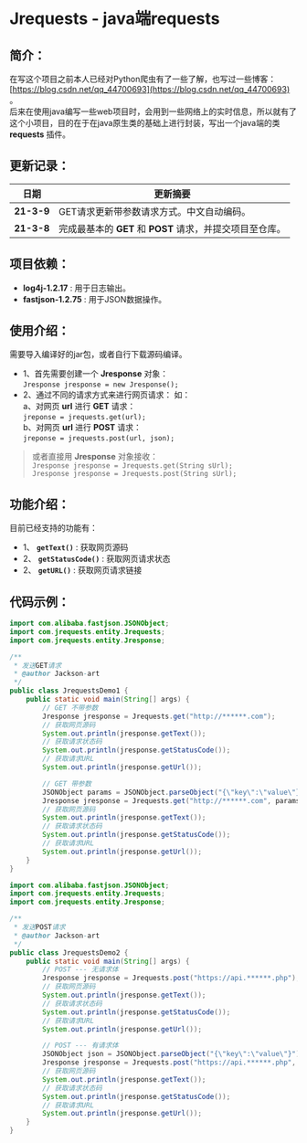 # Jrequests - java端requests

## 简介：

在写这个项目之前本人已经对Python爬虫有了一些了解，也写过一些博客：[https://blog.csdn.net/qq_44700693](https://blog.csdn.net/qq_44700693) 。 <br>
后来在使用java编写一些web项目时，会用到一些网络上的实时信息，所以就有了这个小项目，目的在于在java原生类的基础上进行封装，写出一个java端的类 **requests** 插件。

## 更新记录：

| 日期 | 更新摘要 |
|---|---|
| **21-3-9** | GET请求更新带参数请求方式。中文自动编码。 |
| **21-3-8** | 完成最基本的 **GET** 和 **POST** 请求，并提交项目至仓库。|

## 项目依赖：

* **log4j-1.2.17** : 用于日志输出。
* **fastjson-1.2.75** : 用于JSON数据操作。

## 使用介绍：

需要导入编译好的jar包，或者自行下载源码编译。

* 1、首先需要创建一个 **Jresponse** 对象：<br>
  `Jresponse jresponse = new Jresponse();`<br>
* 2、通过不同的请求方式来进行网页请求： 如：<br>
  a、对网页 **url** 进行 **GET** 请求：<br>
  `jreponse = jrequests.get(url);`<br>
  b、对网页 **url** 进行 **POST** 请求：<br>
  `jreponse = jrequests.post(url, json);`

> 或者直接用 **Jresponse** 对象接收：<br>
`Jresponse jresponse = Jrequests.get(String sUrl);`<br>
`Jresponse jresponse = Jrequests.post(String sUrl);`

## 功能介绍：

目前已经支持的功能有：

* 1、 **`getText()`** : 获取网页源码
* 2、 **`getStatusCode()`** : 获取网页请求状态
* 2、 **`getURL()`** : 获取网页请求链接

## 代码示例：

```java
import com.alibaba.fastjson.JSONObject;
import com.jrequests.entity.Jrequests;
import com.jrequests.entity.Jresponse;

/**
 * 发送GET请求
 * @author Jackson-art
 */
public class JrequestsDemo1 {
    public static void main(String[] args) {
        // GET 不带参数
        Jresponse jresponse = Jrequests.get("http://******.com");
        // 获取网页源码
        System.out.println(jresponse.getText());
        // 获取请求状态码
        System.out.println(jresponse.getStatusCode());
        // 获取请求URL
        System.out.println(jresponse.getUrl());

        // GET 带参数
        JSONObject params = JSONObject.parseObject("{\"key\":\"value\"}");
        Jresponse jresponse = Jrequests.get("http://******.com", params);
        // 获取网页源码
        System.out.println(jresponse.getText());
        // 获取请求状态码
        System.out.println(jresponse.getStatusCode());
        // 获取请求URL
        System.out.println(jresponse.getUrl());
    }
}
```

```java
import com.alibaba.fastjson.JSONObject;
import com.jrequests.entity.Jrequests;
import com.jrequests.entity.Jresponse;

/**
 * 发送POST请求 
 * @author Jackson-art
 */
public class JrequestsDemo2 {
    public static void main(String[] args) {
        // POST --- 无请求体
        Jresponse jresponse = Jrequests.post("https://api.******.php");
        // 获取网页源码
        System.out.println(jresponse.getText());
        // 获取请求状态码
        System.out.println(jresponse.getStatusCode());
        // 获取请求URL
        System.out.println(jresponse.getUrl());

        // POST --- 有请求体
        JSONObject json = JSONObject.parseObject("{\"key\":\"value\"}");
        Jresponse jresponse = Jrequests.post("https://api.******.php", json);
        // 获取网页源码
        System.out.println(jresponse.getText());
        // 获取请求状态码
        System.out.println(jresponse.getStatusCode());
        // 获取请求URL
        System.out.println(jresponse.getUrl());
    }
}
```